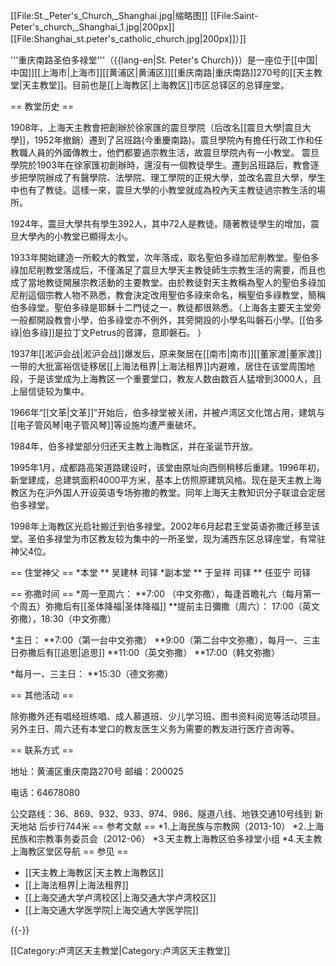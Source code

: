 [[File:St._Peter's_Church,_Shanghai.jpg|缩略图]]
[[File:Saint-Peter's_church,_Shanghai_1.jpg|200px]]
[[File:Shanghai_st.peter's_catholic_church.jpg|200px]]）]]

'''重庆南路圣伯多禄堂'''（{{lang-en|St. Peter's Church}}）是一座位于[[中国|中国]][[上海市|上海市]][[黄浦区|黄浦区]][[重庆南路|重庆南路]]270号的[[天主教堂|天主教堂]]。目前也是[[上海教区|上海教区]]市区总铎区的总铎座堂。

== 教堂历史 ==

1908年，上海天主教會把創辦於徐家匯的震旦學院（后改名[[震旦大學|震旦大學]]，1952年撤銷）遷到了呂班路(今重慶南路)。震旦學院內有擔任行政工作和任教職人員的外國傳教士，他們都要過宗教生活，故震旦學院內有一小教堂。 震旦學院於1903年在徐家匯初創辦時，還沒有一個教徒學生。遷到呂班路后，教會逐步把學院辦成了有醫學院、法學院、理工學院的正規大學，並改名震旦大學，學生中也有了教徒。這樣一來，震旦大學的小教堂就成為校內天主教徒過宗教生活的場所。
 
1924年，震旦大學共有學生392人，其中72人是教徒。隨著教徒學生的增加，震旦大學內的小教堂已顯得太小。

1933年開始建造一所較大的教堂，次年落成，取名聖伯多祿加尼削教堂。聖伯多祿加尼削教堂落成后，不僅滿足了震旦大學天主教徒師生宗教生活的需要，而且也成了當地教徒開展宗教活動的主要教堂。由於教徒對天主教稱為聖人的聖伯多祿加尼削這個宗教人物不熟悉，教會決定改用聖伯多祿來命名，稱聖伯多祿教堂，簡稱伯多祿堂。聖伯多祿是耶穌十二門徒之一，教徒都很熟悉。（上海各主要天主堂旁一般都開設教會小學，伯多祿堂亦不例外，其旁開設的小學名叫磐石小學。[[伯多祿|伯多祿]]是拉丁文Petrus的音譯，意即磐石。 ）

1937年[[淞沪会战|淞沪会战]]爆发后，原来聚居在[[南市|南市]][[董家渡|董家渡]]一带的大批富裕信徒移居[[上海法租界|上海法租界]]内避难，居住在该堂周围地段，于是该堂成为上海教区一个重要堂口，教友人数由数百人猛增到3000人，且上层信徒较为集中。

1966年“[[文革|文革]]”开始后，伯多禄堂被关闭，并被卢湾区文化馆占用，建筑与[[电子管风琴|电子管风琴]]等设施均遭严重破坏。

1984年，伯多禄堂部分归还天主教上海教区，并在圣诞节开放。

1995年1月，成都路高架道路建设时，该堂由原址向西侧稍移后重建。1996年初，新堂建成，总建筑面积4000平方米，基本上仿照原建筑风格。现在是天主教上海教区为在沪外国人开设英语专场弥撒的教堂。同年上海天主教知识分子联谊会定居伯多禄堂。

1998年上海教区光启社搬迁到伯多禄堂。2002年6月起君王堂英语弥撒迁移至该堂。圣伯多禄堂为市区教友较为集中的一所圣堂，现为浦西东区总铎座堂，有常驻神父4位。

== 住堂神父 ==
*本堂
** 吴建林 司铎
*副本堂
** 于呈祥 司铎
** 任亚宁 司铎

== 弥撒时间 ==
*周一至周六：
**7:00 （中文弥撒），每逢首瞻礼六（每月第一个周五）弥撒后有[[圣体降福|圣体降福]]
**提前主日彌撒（周六）： 17:00（英文弥撒），18:30（中文弥撒）

*主日：
**7:00（第一台中文弥撒）
**9:00（第二台中文弥撒），每月一、三主日弥撒后有[[追思|追思]]
**11:00（英文弥撒）
**17:00（韩文弥撒）

*每月一、三主日：
**15:30（德文弥撒）

== 其他活动 ==

除弥撒外还有唱经班练唱、成人慕道班、少儿学习班、图书资料阅览等活动项目。另外主日、周六还有本堂口的教友医生义务为需要的教友进行医疗咨询等。

== 联系方式 ==

地址：黄浦区重庆南路270号  邮编：200025  

电话：64678080 

公交路线：36、869、932、933、974、986、隧道八线、地铁交通10号线到 新天地站 后步行744米
== 参考文献 ==
*1.上海民族与宗教网（2013-10）
*2.上海民族和宗教事务委员会（2012-06）
*3.天主教上海教区伯多禄堂小组
*4.天主教上海教区堂区导航
== 参见 ==
* [[天主教上海教区|天主教上海教区]]
* [[上海法租界|上海法租界]]
* [[上海交通大学卢湾校区|上海交通大学卢湾校区]]
* [[上海交通大学医学院|上海交通大学医学院]]

{{-}}

[[Category:卢湾区天主教堂|Category:卢湾区天主教堂]]